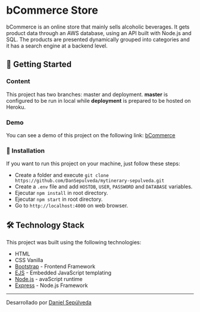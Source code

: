 # bCommerce Store

bCommerce is an online store that mainly sells alcoholic beverages. It gets product data through an AWS database, using an API built with Node.js and SQL. The products are presented dynamically grouped into categories and it has a search engine at a backend level.

## 🚀 Getting Started

### Content

This project has two branches: master and deployment. **master** is configured to be run in local while **deployment** is prepared to be hosted on Heroku.

### Demo

You can see a demo of this project on the following link: [bCommerce](https://bcommerce-dansep.herokuapp.com/)

### 🔧 Installation

If you want to run this project on your machine, just follow these steps:

- Create a folder and execute `git clone https://github.com/DanSepulveda/mytinerary-sepulveda.git`
- Create a `.env` file and add `HOSTDB`, `USER`, `PASSWORD` and `DATABASE` variables.
- Ejecutar `npm install` in root directory.
- Ejecutar `npm start` in root directory.
- Go to `http://localhost:4000` on web browser.

## 🛠️ Technology Stack

This project was built using the following technologies:

- HTML
- CSS Vanilla
- [Bootstrap](https://getbootstrap.com/) - Frontend Framework
- [EJS](https://ejs.co/) - Embedded JavaScript templating
- [Node.js](https://nodejs.org/en/) - avaScript runtime
- [Express](https://expressjs.com/) - Node.js Framework

---

Desarrollado por [Daniel Sepúlveda](https://github.com/DanSepulveda/)
